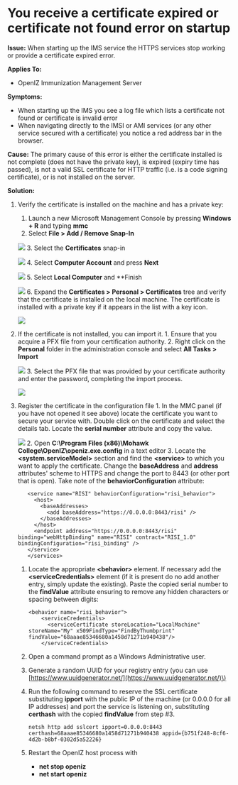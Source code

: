 # You receive a certificate expired or certificate not found error on startup

**Issue:** When starting up the IMS service the HTTPS services stop working or provide a certificate expired error.

**Applies To:**

* OpenIZ Immunization Management Server

**Symptoms:**

* When starting up the IMS you see a log file which lists a certificate not found or certificate is invalid error
* When navigating directly to the IMSI or AMI services \(or any other service secured with a certificate\) you notice a red address bar in the browser.

**Cause:** The primary cause of this error is either the certificate installed is not complete \(does not have the private key\), is expired \(expiry time has passed\), is not a valid SSL certificate for HTTP traffic \(i.e. is a code signing certificate\), or is not installed on the server.

**Solution:**

1. Verify the certificate is installed on the machine and has a private key:  
   1. Launch a new Microsoft Management Console by pressing **Windows + R** and typing **mmc**  
   2. Select **File &gt; Add / Remove Snap-In**

   ![](https://raw.githubusercontent.com/santedb/dev-doc/master/.gitbook/assets/kb013-snapin.png) 3. Select the **Certificates** snap-in

   ![](https://raw.githubusercontent.com/santedb/dev-doc/master/.gitbook/assets/kb013-certificatesnap.png) 4. Select **Computer Account** and press **Next**

   ![](https://raw.githubusercontent.com/santedb/dev-doc/master/.gitbook/assets/kb013-computeraccount.png) 5. Select **Local Computer** and \*\*Finish

   ![](https://raw.githubusercontent.com/santedb/dev-doc/master/.gitbook/assets/kb013-finishwizard.png) 6. Expand the **Certificates &gt; Personal &gt; Certificates** tree and verify that the certificate is installed on the local machine. The certificate is installed with a private key if it appears in the list with a key icon.

   ![](https://raw.githubusercontent.com/santedb/dev-doc/master/.gitbook/assets/kb013-verifyinstalledwithkey.png)

2. If the certificate is not installed, you can import it. 1. Ensure that you acquire a PFX file from your certification authority. 2. Right click on the **Personal** folder in the administration console and select **All Tasks &gt; Import**

   ![](https://raw.githubusercontent.com/santedb/dev-doc/master/.gitbook/assets/kb013-importmenu.png) 3. Select the PFX file that was provided by your certificate authority and enter the password, completing the import process.

   ![](https://raw.githubusercontent.com/santedb/dev-doc/master/.gitbook/assets/kb013-certificatepassword.png)

3. Register the certificate in the configuration file 1. In the MMC panel \(if you have not opened it see above\) locate the certificate you want to secure your service with. Double click on the certificate and select the details tab. Locate the **serial number** attribute and copy the value.

   ![](https://raw.githubusercontent.com/santedb/dev-doc/master/.gitbook/assets/kb013-copyserialnumber.png) 2. Open **C:\Program Files \(x86\)\Mohawk College\OpenIZ\openiz.exe.config** in a text editor 3. Locate the **&lt;system.serviceModel&gt;** section and find the **&lt;service&gt;** to which you want to apply the certificate. Change the **baseAddress** and **address** attributes' scheme to HTTPS and change the port to 8443 \(or other port that is open\). Take note of the **behaviorConfiguration** attribute:

   ```text
      <service name="RISI" behaviorConfiguration="risi_behavior">
        <host>
          <baseAddresses>
            <add baseAddress="https://0.0.0.0:8443/risi" />
          </baseAddresses>
        </host>
        <endpoint address="https://0.0.0.0:8443/risi" binding="webHttpBinding" name="RISI" contract="RISI_1.0" bindingConfiguration="risi_binding" />
      </service>
      </services>
   ```

   1. Locate the appropriate **&lt;behavior&gt;** element. If necessary add the **&lt;serviceCredentials&gt;** element \(if it is present do no add another entry, simply update the existing\). Paste the copied serial number to the **findValue** attribute ensuring to remove any hidden characters or spacing between digits:

      ```text
      <behavior name="risi_behavior">
          <serviceCredentials>
            <serviceCertificate storeLocation="LocalMachine" storeName="My" x509FindType="FindByThumbprint" findValue="68aaae85346680a1458d71271b940438"/>
          </serviceCredentials>
      ```

   2. Open a command prompt as a Windows Administrative user.
   3. Generate a random UUID for your registry entry \(you can use [https://www.uuidgenerator.net/](https://www.uuidgenerator.net/)\)
   4. Run the following command to reserve the SSL certificate substituting **ipport** with the public IP of the machine \(or 0.0.0.0 for all IP addresses\) and port the service is listening on, substituting **certhash** with the copied **findValue** from step \#3.

      ```text
      netsh http add sslcert ipport=0.0.0.0:8443 certhash=68aaae85346680a1458d71271b940438 appid={b751f248-8cf6-4d2b-b8bf-0302d5a52226}
      ```

   5. Restart the OpenIZ host process with
      * **net stop openiz**
      * **net start openiz**

